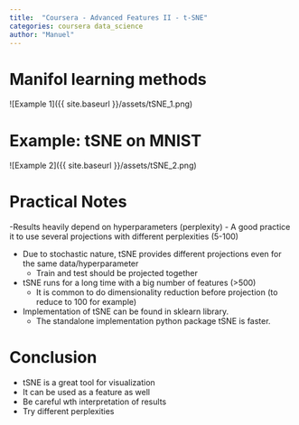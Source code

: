 ```yaml
---
title:  "Coursera - Advanced Features II - t-SNE"
categories: coursera data_science
author: "Manuel"
---
```


# Manifol learning methods
![Example 1]({{ site.baseurl }}/assets/tSNE_1.png)

# Example: tSNE on MNIST
![Example 2]({{ site.baseurl }}/assets/tSNE_2.png)

# Practical Notes
-Results heavily depend on hyperparameters (perplexity)
    - A good practice it to use several projections with different perplexities (5-100)
- Due to stochastic nature, tSNE provides different projections even for the same data/hyperparameter
    - Train and test should be projected together
- tSNE runs for a long time with a big number of features (>500)
    - It is common to do dimensionality reduction before projection (to reduce to 100 for example)
- Implementation of tSNE can be found in sklearn library.
    - The standalone implementation python package tSNE is faster.

# Conclusion
- tSNE is a great tool for visualization
- It can be used as a feature as well
- Be careful wth interpretation of results
- Try different perplexities